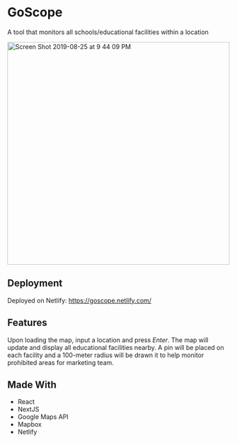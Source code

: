 # GoScope
A tool that monitors all schools/educational facilities within a location

<img width="502" alt="Screen Shot 2019-08-25 at 9 44 09 PM" src="https://user-images.githubusercontent.com/31245853/63665896-31ff4680-c782-11e9-8cac-e05958b62b22.png">

## Deployment
Deployed on Netlify: https://goscope.netlify.com/

## Features
Upon loading the map, input a location and press _Enter_. The map will update and display all educational facilities nearby.
A pin will be placed on each facility and a 100-meter radius will be drawn it to help monitor prohibited areas for marketing team.

## Made With
- React
- NextJS
- Google Maps API
- Mapbox
- Netlify
